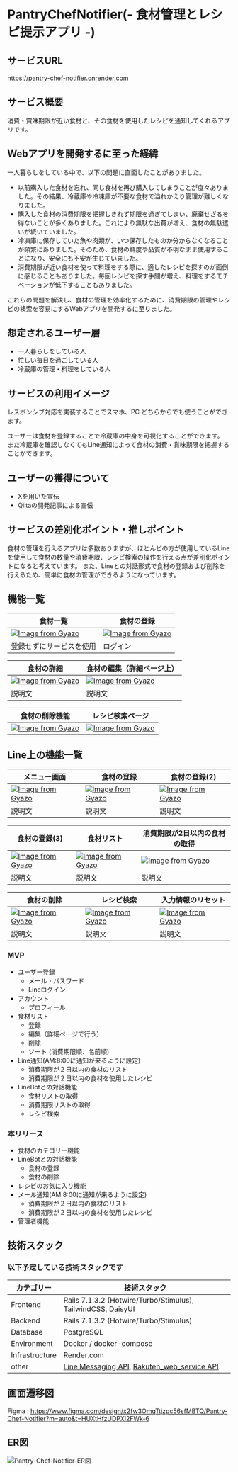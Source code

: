 # PantryChefNotifier(- 食材管理とレシピ提示アプリ -)
## サービスURL
https://pantry-chef-notifier.onrender.com
## サービス概要
消費・賞味期限が近い食材と、その食材を使用したレシピを通知してくれるアプリです。
## Webアプリを開発するに至った経緯
一人暮らしをしている中で、以下の問題に直面したことがありました。
- 以前購入した食材を忘れ、同じ食材を再び購入してしまうことが度々ありました。その結果、冷蔵庫や冷凍庫が不要な食材で溢れかえり管理が難しくなりました。
- 購入した食材の消費期限を把握しきれず期限を過ぎてしまい、廃棄せざるを得ないことが多くありました。これにより無駄な出費が増え、食材の無駄遣いが続いていました。
- 冷凍庫に保存していた魚や肉類が、いつ保存したものか分からなくなることが頻繁にありました。そのため、食材の鮮度や品質が不明なまま使用することになり、安全にも不安が生じていました。
- 消費期限が近い食材を使って料理をする際に、適したレシピを探すのが面倒に感じることもありました。毎回レシピを探す手間が増え、料理をするモチベーションが低下することもありました。

これらの問題を解決し、食材の管理を効率化するために、消費期限の管理やレシピの検索を容易にするWebアプリを開発するに至りました。
## 想定されるユーザー層
- 一人暮らしをしている人
- 忙しい毎日を過ごしている人
- 冷蔵庫の管理・料理をしている人
## サービスの利用イメージ
レスポンシブ対応を実装することでスマホ、PC どちらからでも使うことができます。

ユーザーは食材を登録することで冷蔵庫の中身を可視化することができます。
また冷蔵庫を確認しなくてもLine通知によって食材の消費・賞味期限を把握することができます。
## ユーザーの獲得について
- Xを用いた宣伝
- Qiitaの開発記事による宣伝
## サービスの差別化ポイント・推しポイント
食材の管理を行えるアプリは多数ありますが、ほとんどの方が使用しているLineを使用して食材の数量や消費期限、レシピ検索の操作を行える点が差別化ポイントになると考えています。
また、Lineとの対話形式で食材の登録および削除を行えるため、簡単に食材の管理ができるようになっています。
## 機能一覧
食材一覧 | 食材の登録
-- | --
[![Image from Gyazo](https://i.gyazo.com/abb364ef28956fdee46c6a3f0c28c5b7.gif)](https://gyazo.com/abb364ef28956fdee46c6a3f0c28c5b7) | [![Image from Gyazo](https://i.gyazo.com/b32b0a97c20d4d78bfa5ca9dc27676bb.gif)](https://gyazo.com/b32b0a97c20d4d78bfa5ca9dc27676bb)
登録せずにサービスを使用 | ログイン

食材の詳細 | 食材の編集（詳細ページ上）
-- | --
[![Image from Gyazo](https://i.gyazo.com/bc6d6a5c9bc08e02acaf04903da2dab8.png)](https://gyazo.com/bc6d6a5c9bc08e02acaf04903da2dab8) | [![Image from Gyazo](https://i.gyazo.com/4a7c16674d30850c2a306e838516fe84.gif)](https://gyazo.com/4a7c16674d30850c2a306e838516fe84)
説明文 | 説明文

食材の削除機能 | レシピ検索ページ
-- | --
[![Image from Gyazo](https://i.gyazo.com/1bb8c722ee31fe1b302e00e868cd7611.gif)](https://gyazo.com/1bb8c722ee31fe1b302e00e868cd7611) | [![Image from Gyazo](https://i.gyazo.com/4f348ca4689a5c47c835ba401b4bf551.gif)](https://gyazo.com/4f348ca4689a5c47c835ba401b4bf551)

## Line上の機能一覧
メニュー画面 | 食材の登録 | 食材の登録(2)
-- | -- | --
[![Image from Gyazo](https://i.gyazo.com/44cf3c1113087d9ab7eb4ed257df9d35.png)](https://gyazo.com/44cf3c1113087d9ab7eb4ed257df9d35) | [![Image from Gyazo](https://i.gyazo.com/460fb0b78f668b791b7e14cd4073b9f9.png)](https://gyazo.com/460fb0b78f668b791b7e14cd4073b9f9) | [![Image from Gyazo](https://i.gyazo.com/ff5f91d4cd7be3a1f8e1aef27cceec6f.png)](https://gyazo.com/ff5f91d4cd7be3a1f8e1aef27cceec6f)
説明文 | 説明文 | 説明文

食材の登録(3) | 食材リスト | 消費期限が2日以内の食材の取得
-- | -- | --
[![Image from Gyazo](https://i.gyazo.com/776ecd6d0e5b65525fe02247362dc5a9.png)](https://gyazo.com/776ecd6d0e5b65525fe02247362dc5a9) | [![Image from Gyazo](https://i.gyazo.com/a59a2a7ec3af97292a230c4e2da69eeb.png)](https://gyazo.com/a59a2a7ec3af97292a230c4e2da69eeb) | [![Image from Gyazo](https://i.gyazo.com/25062e2fec3eff88bde3daae9fecf1a9.png)](https://gyazo.com/25062e2fec3eff88bde3daae9fecf1a9)
説明文 | 説明文 | 説明文

食材の削除 | レシピ検索 | 入力情報のリセット
-- | -- | --
[![Image from Gyazo](https://i.gyazo.com/00e57e02c47a045e52ba2865f54794e1.png)](https://gyazo.com/00e57e02c47a045e52ba2865f54794e1) | [![Image from Gyazo](https://i.gyazo.com/48802a38ff45551edd25e31146753e41.png)](https://gyazo.com/48802a38ff45551edd25e31146753e41) | [![Image from Gyazo](https://i.gyazo.com/403e60d59930e221f2683e214e3aaa6a.jpg)](https://gyazo.com/403e60d59930e221f2683e214e3aaa6a)
説明文 | 説明文 | 説明文

### MVP
- ユーザー登録
  - メール・パスワード
  - Lineログイン
- アカウント
  - プロフィール
- 食材リスト
  - 登録
  - 編集（詳細ページで行う）
  - 削除
  - ソート (消費期限順、名前順)
- Line通知(AM:8:00に通知が来るように設定)
  - 消費期限が２日以内の食材のリスト
  - 消費期限が２日以内の食材を使用したレシピ
- LineBotとの対話機能
  - 食材リストの取得
  - 消費期限リストの取得
  - レシピ検索
### 本リリース
- 食材のカテゴリー機能
- LineBotとの対話機能
  - 食材の登録
  - 食材の削除
- レシピのお気に入り機能
- メール通知(AM:8:00に通知が来るように設定)
  - 消費期限が２日以内の食材のリスト
  - 消費期限が２日以内の食材を使用したレシピ
- 管理者機能
## 技術スタック
### 以下予定している技術スタックです
| カテゴリー | 技術スタック |
| ---- | ---- |
| Frontend | Rails 7.1.3.2 (Hotwire/Turbo/Stimulus), TailwindCSS, DaisyUI　 |
| Backend | Rails 7.1.3.2 (Hotwire/Turbo/Stimulus) |
| Database | PostgreSQL |
| Environment | Docker / docker-compose |
| Infrastructure | Render.com |
| other | [Line Messaging API](https://github.com/line/line-bot-sdk-ruby), [Rakuten_web_service API](https://github.com/rakuten-ws/rws-ruby-sdk/blob/master/README.ja.md) |

## 画面遷移図
Figma : https://www.figma.com/design/x2fw3OmqTtjzpc56sfMBTQ/Pantry-Chef-Notifier?m=auto&t=HUXtHfzUDPXl2FWk-6

## ER図
![Pantry-Chef-Notifier-ER図](https://github.com/user-attachments/assets/193c837a-62e0-4637-8bb6-b927b632b2f1)

